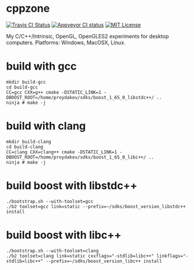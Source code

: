 # cppzone

[![Travis CI Status](https://travis-ci.org/proydakov/cppzone.svg?branch=master)](https://travis-ci.org/proydakov/cppzone)
[![Appveyor CI status](https://ci.appveyor.com/api/projects/status/github/proydakov/cppzone?svg=true)](https://ci.appveyor.com/project/proydakov/cppzone)
[![MIT License](https://img.shields.io/badge/license-MIT-blue.svg)](https://github.com/proydakov/cppzone/blob/master/COPYING)

My C/C++/Intrinsic, OpenGL, OpenGLES2 experiments for desktop computers. Platforms: Windows, MacOSX, Linux.

# build with gcc

    mkdir build-gcc
    cd build-gcc
    CC=gcc CXX=g++ cmake -DSTATIC_LINK=1 -DBOOST_ROOT=/home/proydakov/sdks/boost_1_65_0_libstdc++/ ..
    ninja # make -j

# build with clang

    mkdir build-clang
    cd build-clang
    CC=clang CXX=clang++ cmake -DSTATIC_LINK=1 -DBOOST_ROOT=/home/proydakov/sdks/boost_1_65_0_libc++/ ..
    ninja # make -j

# build boost with libstdc++

    ./bootstrap.sh --with-toolset=gcc
    ./b2 toolset=gcc link=static --prefix=~/sdks/boost_version_libstdc++ install

# build boost with libc++

    ./bootstrap.sh --with-toolset=clang
    ./b2 toolset=clang link=static cxxflags="-stdlib=libc++" linkflags="-stdlib=libc++" --prefix=~/sdks/boost_version_libc++ install
